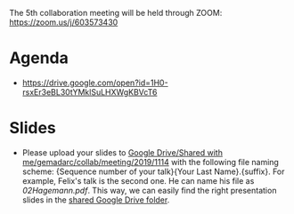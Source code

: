 The 5th collaboration meeting will be held through ZOOM: <https://zoom.us/j/603573430>

# Agenda

- <https://drive.google.com/open?id=1H0-rsxEr3eBL30tYMklSuLHXWgKBVcT6>

# Slides

- Please upload your slides to [Google Drive/Shared with me/gemadarc/collab/meeting/2019/1114](https://drive.google.com/open?id=1--8naMRMjkPRnk0gGaYbBONldcMzkMXj) with the following file naming scheme: {Sequence number of your talk}{Your Last Name}.{suffix}. For example, Felix's talk is the second one. He can name his file as *02Hagemann.pdf*. This way, we can easily find the right presentation slides in the [shared Google Drive folder](https://drive.google.com/open?id=1--8naMRMjkPRnk0gGaYbBONldcMzkMXj).

